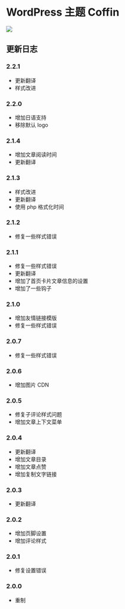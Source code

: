# WordPress 主题 Coffin

![](https://static.fatesinger.com/2025/02/f4lsfdiszbcrd42v.png)

## 更新日志

### 2.2.1

- 更新翻译
- 样式改进

### 2.2.0

- 增加日语支持
- 移除默认 logo

### 2.1.4

- 增加文章阅读时间
- 更新翻译

### 2.1.3

- 样式改进
- 更新翻译
- 使用 php 格式化时间

### 2.1.2

- 修复一些样式错误

### 2.1.1

- 修复一些样式错误
- 更新翻译
- 增加了首页卡片文章信息的设置
- 增加了一些钩子

### 2.1.0

- 增加友情链接模版
- 修复一些样式错误

### 2.0.7

- 修复一些样式错误

### 2.0.6

- 增加图片 CDN

### 2.0.5

- 修复子评论样式问题
- 增加文章上下文菜单

### 2.0.4

- 更新翻译
- 增加文章目录
- 增加文章点赞
- 增加复制文字链接

### 2.0.3

- 更新翻译

### 2.0.2

- 增加页脚设置
- 增加评论样式

### 2.0.1

- 修复设置错误

### 2.0.0

- 重制
